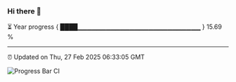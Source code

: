 ### Hi there 👋

⏳ Year progress { ████▁▁▁▁▁▁▁▁▁▁▁▁▁▁▁▁▁▁▁▁▁▁▁▁▁▁ } 15.69 %

---

⏰ Updated on Thu, 27 Feb 2025 06:33:05 GMT

![Progress Bar CI](https://github.com/DhruviPatel157/GitHub-Actions-Demo/workflows/Progress%20Bar%20CI/badge.svg)
